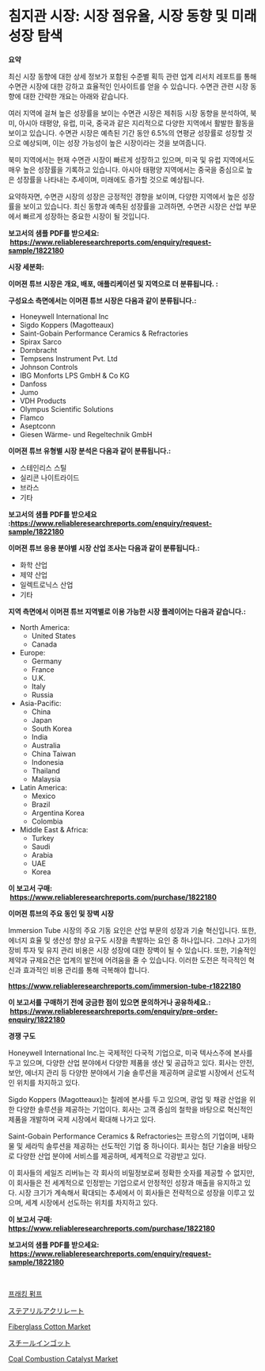 <p><h1>침지관 시장: 시장 점유율, 시장 동향 및 미래 성장 탐색</h1></p><p><strong>요약</strong></p>
<p><p>최신 시장 동향에 대한 상세 정보가 포함된 수준별 획득 관련 업계 리서치 레포트를 통해 수면관 시장에 대한 강하고 효율적인 인사이트를 얻을 수 있습니다. 수면관 관련 시장 동향에 대한 간략한 개요는 아래와 같습니다.</p><p>여러 지역에 걸쳐 높은 성장률을 보이는 수면관 시장은 제취등 시장 동향을 분석하여, 북미, 아시아 태평양, 유럽, 미국, 중국과 같은 지리적으로 다양한 지역에서 활발한 활동을 보이고 있습니다. 수면관 시장은 예측된 기간 동안 6.5%의 연평균 성장률로 성장할 것으로 예상되며, 이는 성장 가능성이 높은 시장이라는 것을 보여줍니다.</p><p>북미 지역에서는 현재 수면관 시장이 빠르게 성장하고 있으며, 미국 및 유럽 지역에서도 매우 높은 성장률을 기록하고 있습니다. 아시아 태평양 지역에서는 중국을 중심으로 높은 성장률을 나타내는 추세이며, 미래에도 증가할 것으로 예상됩니다.</p><p>요약하자면, 수면관 시장의 성장은 긍정적인 경향을 보이며, 다양한 지역에서 높은 성장률을 보이고 있습니다. 최신 동향과 예측된 성장률을 고려하면, 수면관 시장은 산업 부문에서 빠르게 성장하는 중요한 시장이 될 것입니다.</p></p>
<p><strong>보고서의 샘플 PDF를 받으세요: &nbsp;<a href="https://www.reliableresearchreports.com/enquiry/request-sample/1822180">https://www.reliableresearchreports.com/enquiry/request-sample/1822180</a></strong></p>
<p><strong>시장 세분화:</strong></p>
<p><strong> 이머젼 튜브 시장은 개요, 배포, 애플리케이션 및 지역으로 더 분류됩니다. :</strong></p>
<p><strong>구성요소 측면에서는 이머젼 튜브 시장은 다음과 같이 분류됩니다.:</strong></p>
<p><ul><li>Honeywell International Inc</li><li>Sigdo Koppers (Magotteaux)</li><li>Saint-Gobain Performance Ceramics & Refractories</li><li>Spirax Sarco</li><li>Dornbracht</li><li>Tempsens Instrument Pvt. Ltd</li><li>Johnson Controls</li><li>IBG Monforts LPS GmbH & Co KG</li><li>Danfoss</li><li>Jumo</li><li>VDH Products</li><li>Olympus Scientific Solutions</li><li>Flamco</li><li>Aseptconn</li><li>Giesen Wärme- und Regeltechnik GmbH</li></ul></p>
<p><strong> 이머젼 튜브 유형별 시장 분석은 다음과 같이 분류됩니다.:</strong></p>
<p><ul><li>스테인리스 스틸</li><li>실리콘 나이트라이드</li><li>브라스</li><li>기타</li></ul></p>
<p><strong>보고서의 샘플 PDF를 받으세요 :<a href="https://www.reliableresearchreports.com/enquiry/request-sample/1822180">https://www.reliableresearchreports.com/enquiry/request-sample/1822180</a></strong></p>
<p><strong> 이머젼 튜브 응용 분야별 시장 산업 조사는 다음과 같이 분류됩니다.:</strong></p>
<p><ul><li>화학 산업</li><li>제약 산업</li><li>일렉트로닉스 산업</li><li>기타</li></ul></p>
<p><strong>지역 측면에서 이머젼 튜브 지역별로 이용 가능한 시장 플레이어는 다음과 같습니다.:</strong></p>
<p><ul>
    <li>
        North America:
        <ul>
            <li>United States</li>
            <li>Canada</li>
        </ul>
    </li>
    <li>
        Europe:
        <ul>
            <li>Germany</li>
            <li>France</li>
            <li>U.K.</li>
            <li>Italy</li>
            <li>Russia</li>
        </ul>
    </li>
    <li>
        Asia-Pacific:
        <ul>
            <li>China</li>
            <li>Japan</li>
            <li>South Korea</li>
            <li>India</li>
            <li>Australia</li>
            <li>China Taiwan</li>
            <li>Indonesia</li>
            <li>Thailand</li>
            <li>Malaysia</li>
        </ul>
    </li>
    <li>
        Latin America:
        <ul>
            <li>Mexico</li>
            <li>Brazil</li>
            <li>Argentina Korea</li>
            <li>Colombia</li>
        </ul>
    </li>
    <li>
        Middle East & Africa:
        <ul>
            <li>Turkey</li>
            <li>Saudi</li>
            <li>Arabia</li>
            <li>UAE</li>
            <li>Korea</li>
        </ul>
    </li>
    </ul></p>
<p><strong>이 보고서 구매: &nbsp;<a href="https://www.reliableresearchreports.com/purchase/1822180">https://www.reliableresearchreports.com/purchase/1822180</a></strong></p>
<p><strong>이머젼 튜브의 주요 동인 및 장벽 시장</strong></p>
<p><p>Immersion Tube 시장의 주요 기동 요인은 산업 부문의 성장과 기술 혁신입니다. 또한, 에너지 효율 및 생산성 향상 요구도 시장을 촉발하는 요인 중 하나입니다. 그러나 고가의 장비 투자 및 유지 관리 비용은 시장 성장에 대한 장벽이 될 수 있습니다. 또한, 기술적인 제약과 규제요건은 업계의 발전에 어려움을 줄 수 있습니다. 이러한 도전은 적극적인 혁신과 효과적인 비용 관리를 통해 극복해야 합니다.</p></p>
<p><strong><a href="https://www.reliableresearchreports.com/immersion-tube-r1822180">https://www.reliableresearchreports.com/immersion-tube-r1822180</a></strong></p>
<p><strong>이 보고서를 구매하기 전에 궁금한 점이 있으면 문의하거나 공유하세요.: &nbsp;<a href="https://www.reliableresearchreports.com/enquiry/pre-order-enquiry/1822180">https://www.reliableresearchreports.com/enquiry/pre-order-enquiry/1822180</a></strong></p>
<p><strong>경쟁 구도</strong></p>
<p><p>Honeywell International Inc.는 국제적인 다국적 기업으로, 미국 텍사스주에 본사를 두고 있으며, 다양한 산업 분야에서 다양한 제품을 생산 및 공급하고 있다. 회사는 안전, 보안, 에너지 관리 등 다양한 분야에서 기술 솔루션을 제공하며 글로벌 시장에서 선도적인 위치를 차지하고 있다. </p><p>Sigdo Koppers (Magotteaux)는 칠레에 본사를 두고 있으며, 광업 및 채광 산업을 위한 다양한 솔루션을 제공하는 기업이다. 회사는 고객 중심의 철학을 바탕으로 혁신적인 제품을 개발하며 국제 시장에서 확대해 나가고 있다. </p><p>Saint-Gobain Performance Ceramics & Refractories는 프랑스의 기업이며, 내화물 및 세라믹 솔루션을 제공하는 선도적인 기업 중 하나이다. 회사는 첨단 기술을 바탕으로 다양한 산업 분야에 서비스를 제공하며, 세계적으로 각광받고 있다. </p><p>이 회사들의 세일즈 리버뉴는 각 회사의 비밀정보로써 정확한 숫자를 제공할 수 없지만, 이 회사들은 전 세계적으로 인정받는 기업으로서 안정적인 성장과 매출을 유지하고 있다. 시장 크기가 계속해서 확대되는 추세에서 이 회사들은 전략적으로 성장을 이루고 있으며, 세계 시장에서 선도하는 위치를 차지하고 있다.</p></p>
<p><strong>이 보고서 구매: &nbsp; <a href="https://www.reliableresearchreports.com/purchase/1822180">https://www.reliableresearchreports.com/purchase/1822180</a></strong></p>
<p><strong>보고서의 샘플 PDF를 받으세요: &nbsp;<a href="https://www.reliableresearchreports.com/enquiry/request-sample/1822180">https://www.reliableresearchreports.com/enquiry/request-sample/1822180</a></strong><strong></strong></p>
<p>&nbsp;</p>
<p><p><a href="https://github.com/Skyleitney456456/Market-Research-Report-List-1/blob/main/661810530232.md">프래킹 펌프</a></p><p><a href="https://github.com/cnnriuez22368/Market-Research-Report-List-1/blob/main/491636632988.md">ステアリルアクリレート</a></p><p><a href="https://issuu.com/reportprime-2/docs/fiberglass-cotton-market-size-2030.pptx">Fiberglass Cotton Market</a></p><p><a href="https://github.com/LeanneBruen2023/Market-Research-Report-List-1/blob/main/154471232989.md">スチールインゴット</a></p><p><a href="https://issuu.com/reportprime-2/docs/coal-combustion-catalyst-market-size-2030.pptx">Coal Combustion Catalyst Market</a></p></p>